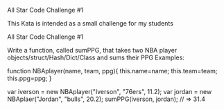 All Star Code Challenge #1

This Kata is intended as a small challenge for my students

All Star Code Challenge #1

Write a function, called sumPPG, that takes two NBA player objects/struct/Hash/Dict/Class and sums their PPG
Examples:

function NBAplayer(name, team, ppg){
this.name=name;
this.team=team;
this.ppg=ppg;
}

var iverson = new NBAplayer("Iverson", "76ers", 11.2);
var jordan = new NBAplaer("Jordan", "bulls", 20.2);
sumPPG(iverson, jordan); // => 31.4
